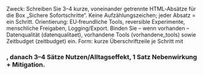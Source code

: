 Zweck: Schreiben Sie 3–4 kurze, voneinander getrennte HTML‑Absätze für die Box „Sichere Sofortschritte“. Keine Aufzählungszeichen; jeder Absatz = ein Schritt.
Orientierung: EU‑freundliche Tools, reversible Experimente, menschliche Freigaben, Logging/Export. Binden Sie – wenn vorhanden – Datenqualität (datenqualitaet), vorhandene Tools (vorhandene_tools) sowie Zeitbudget (zeitbudget) ein.
Form: kurze Überschriftzeile je Schritt mit <h3 class='sub'>, danach 3–4 Sätze Nutzen/Alltagseffekt, 1 Satz Nebenwirkung + Mitigation.
